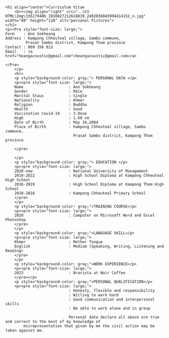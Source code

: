 
<html>
    

    <h1 align="center">Curriculum Vitae
        <br><img align="right" src="..\CV HTML\Img\336179486_1910827212618839_2492036045994414152_n.jpg" width="80" height="120" alt="personal Pictures">
    </h1>
    <p><Pre style="font-size: large;">
    Form    : Ann Sokheang
    Address : Kampong Chheuteal village, Sambo commune,
             Prasat Sambo district, Kampong Thom province
    Contact : 069 356 823
    Email   : <a href="heangacoustic@gmail.com">heangacoustic@gmail.com</a>
  
    </Pre>
        </p>
        <hr>
        <p style="background-color: gray;"> PERSONAL DATA </p>
        <p><pre style="font-size: large;">
        Name                    : Ann Sokheang
        Gender                  : Male
        Marital Staus           : Single
        Nationality             : Khmer
        Religion                : Buddha
        Health                  : Good
        Vaccination Covid-19    : 3 Dose
        High                    : 1.68 cm 
        Date of Birth           : May 14,2004
        Place of Birth          : Kampong Chheuteal village, Sambo commune,
                                  Prasat Sambo district, Kampong Thom province

        </pre>

        </p>
        <p style="background-color: gray;"> EDUCATION </p>
        <p><pre style="font-size: large;">
        2020-now                : National University of Management
        2019-2022               : High School Diploma at Kampong Chheuteal High School
        2016-2019               : High School Diploma at Kampong Thom High School
        2010-2016               : Kampong Chheuteal Primary School
        </pre>
        </p>
        <p style="background-color: gray;">TRAINING COURSE</p>
        <p><pre style="font-size: large;">
        2020                    : Computer on Microsoft Word and Excel Photoshop 
        </pre>
        </p>
        <p style="background-color: gray;">LANGUAGE SKILL</p>
        <p><pre style="font-size: large;">
        Khmer                   : Mother Tongue
        English                 : Medium (Speaking, Writing, Listening and Reading)
        </pre>
        </p>
        <p style="background-color: gray;">WORK EXPERIENCE</p>
        <p><pre style="font-size: large;">
        2023                    : Brarista at Noir Coffee
        </pre></p>
        <p style="background-color: gray;">PERSONAL QUALIFICATION</p>
        <p><pre style="font-size: large;">
                                : Honesty, flexible and responsibility
                                : Willing to work hard
                                : Good communication and interpersonal skills
                                : Be able to work alone and in group
            
                                Personal data declare all above are true and correct to the best of my knowledge of 
            misrepresentation that given by me the civil action may be taken against me.



    


